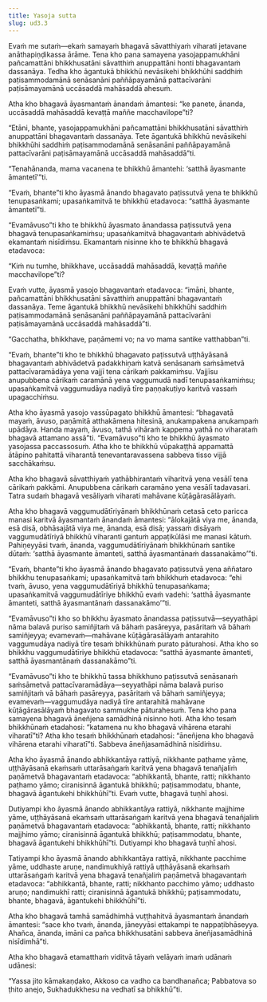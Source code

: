 ```yaml
---
title: Yasoja sutta
slug: ud3.3
---
```


Evaṁ me sutaṁ—ekaṁ samayaṁ bhagavā sāvatthiyaṁ viharati jetavane anāthapiṇḍikassa ārāme. Tena kho pana samayena yasojappamukhāni pañcamattāni bhikkhusatāni sāvatthiṁ anuppattāni honti bhagavantaṁ dassanāya. Tedha kho āgantukā bhikkhū nevāsikehi bhikkhūhi saddhiṁ paṭisammodamānā senāsanāni paññāpayamānā pattacīvarāni paṭisāmayamānā uccāsaddā mahāsaddā ahesuṁ.

Atha kho bhagavā āyasmantaṁ ānandaṁ āmantesi: “ke panete, ānanda, uccāsaddā mahāsaddā kevaṭṭā maññe macchavilope”ti?

“Etāni, bhante, yasojappamukhāni pañcamattāni bhikkhusatāni sāvatthiṁ anuppattāni bhagavantaṁ dassanāya. Tete āgantukā bhikkhū nevāsikehi bhikkhūhi saddhiṁ paṭisammodamānā senāsanāni paññāpayamānā pattacīvarāni paṭisāmayamānā uccāsaddā mahāsaddā”ti.

“Tenahānanda, mama vacanena te bhikkhū āmantehi: ‘satthā āyasmante āmantetī’”ti.

“Evaṁ, bhante”ti kho āyasmā ānando bhagavato paṭissutvā yena te bhikkhū tenupasaṅkami; upasaṅkamitvā te bhikkhū etadavoca: “satthā āyasmante āmantetī”ti.

“Evamāvuso”ti kho te bhikkhū āyasmato ānandassa paṭissutvā yena bhagavā tenupasaṅkamiṁsu; upasaṅkamitvā bhagavantaṁ abhivādetvā ekamantaṁ nisīdiṁsu. Ekamantaṁ nisinne kho te bhikkhū bhagavā etadavoca:

“Kiṁ nu tumhe, bhikkhave, uccāsaddā mahāsaddā, kevaṭṭā maññe macchavilope”ti?

Evaṁ vutte, āyasmā yasojo bhagavantaṁ etadavoca: “imāni, bhante, pañcamattāni bhikkhusatāni sāvatthiṁ anuppattāni bhagavantaṁ dassanāya. Teme āgantukā bhikkhū nevāsikehi bhikkhūhi saddhiṁ paṭisammodamānā senāsanāni paññāpayamānā pattacīvarāni paṭisāmayamānā uccāsaddā mahāsaddā”ti.

“Gacchatha, bhikkhave, paṇāmemi vo; na vo mama santike vatthabban”ti.

“Evaṁ, bhante”ti kho te bhikkhū bhagavato paṭissutvā uṭṭhāyāsanā bhagavantaṁ abhivādetvā padakkhiṇaṁ katvā senāsanaṁ saṁsāmetvā pattacīvaramādāya yena vajjī tena cārikaṁ pakkamiṁsu. Vajjīsu anupubbena cārikaṁ caramānā yena vaggumudā nadī tenupasaṅkamiṁsu; upasaṅkamitvā vaggumudāya nadiyā tīre paṇṇakuṭiyo karitvā vassaṁ upagacchiṁsu.

Atha kho āyasmā yasojo vassūpagato bhikkhū āmantesi: “bhagavatā mayaṁ, āvuso, paṇāmitā atthakāmena hitesinā, anukampakena anukampaṁ upādāya. Handa mayaṁ, āvuso, tathā vihāraṁ kappema yathā no viharataṁ bhagavā attamano assā”ti. “Evamāvuso”ti kho te bhikkhū āyasmato yasojassa paccassosuṁ. Atha kho te bhikkhū vūpakaṭṭhā appamattā ātāpino pahitattā viharantā tenevantaravassena sabbeva tisso vijjā sacchākaṁsu.

Atha kho bhagavā sāvatthiyaṁ yathābhirantaṁ viharitvā yena vesālī tena cārikaṁ pakkāmi. Anupubbena cārikaṁ caramāno yena vesālī tadavasari. Tatra sudaṁ bhagavā vesāliyaṁ viharati mahāvane kūṭāgārasālāyaṁ.

Atha kho bhagavā vaggumudātīriyānaṁ bhikkhūnaṁ cetasā ceto paricca manasi karitvā āyasmantaṁ ānandaṁ āmantesi: “ālokajātā viya me, ānanda, esā disā, obhāsajātā viya me, ānanda, esā disā; yassaṁ disāyaṁ vaggumudātīriyā bhikkhū viharanti gantuṁ appaṭikūlāsi me manasi kātuṁ. Pahiṇeyyāsi tvaṁ, ānanda, vaggumudātīriyānaṁ bhikkhūnaṁ santike dūtaṁ: ‘satthā āyasmante āmanteti, satthā āyasmantānaṁ dassanakāmo’”ti.

“Evaṁ, bhante”ti kho āyasmā ānando bhagavato paṭissutvā yena aññataro bhikkhu tenupasaṅkami; upasaṅkamitvā taṁ bhikkhuṁ etadavoca: “ehi tvaṁ, āvuso, yena vaggumudātīriyā bhikkhū tenupasaṅkama; upasaṅkamitvā vaggumudātīriye bhikkhū evaṁ vadehi: ‘satthā āyasmante āmanteti, satthā āyasmantānaṁ dassanakāmo’”ti.

“Evamāvuso”ti kho so bhikkhu āyasmato ānandassa paṭissutvā—seyyathāpi nāma balavā puriso samiñjitaṁ vā bāhaṁ pasāreyya, pasāritaṁ vā bāhaṁ samiñjeyya; evamevaṁ—mahāvane kūṭāgārasālāyaṁ antarahito vaggumudāya nadiyā tīre tesaṁ bhikkhūnaṁ purato pāturahosi. Atha kho so bhikkhu vaggumudātīriye bhikkhū etadavoca: “satthā āyasmante āmanteti, satthā āyasmantānaṁ dassanakāmo”ti.

“Evamāvuso”ti kho te bhikkhū tassa bhikkhuno paṭissutvā senāsanaṁ saṁsāmetvā pattacīvaramādāya—seyyathāpi nāma balavā puriso samiñjitaṁ vā bāhaṁ pasāreyya, pasāritaṁ vā bāhaṁ samiñjeyya; evamevaṁ—vaggumudāya nadiyā tīre antarahitā mahāvane kūṭāgārasālāyaṁ bhagavato sammukhe pāturahesuṁ. Tena kho pana samayena bhagavā āneñjena samādhinā nisinno hoti. Atha kho tesaṁ bhikkhūnaṁ etadahosi: “katamena nu kho bhagavā vihārena etarahi viharatī”ti? Atha kho tesaṁ bhikkhūnaṁ etadahosi: “āneñjena kho bhagavā vihārena etarahi viharatī”ti. Sabbeva āneñjasamādhinā nisīdiṁsu.

Atha kho āyasmā ānando abhikkantāya rattiyā, nikkhante paṭhame yāme, uṭṭhāyāsanā ekaṁsaṁ uttarāsaṅgaṁ karitvā yena bhagavā tenañjaliṁ paṇāmetvā bhagavantaṁ etadavoca: “abhikkantā, bhante, ratti; nikkhanto paṭhamo yāmo; ciranisinnā āgantukā bhikkhū; paṭisammodatu, bhante, bhagavā āgantukehi bhikkhūhī”ti. Evaṁ vutte, bhagavā tuṇhī ahosi.

Dutiyampi kho āyasmā ānando abhikkantāya rattiyā, nikkhante majjhime yāme, uṭṭhāyāsanā ekaṁsaṁ uttarāsaṅgaṁ karitvā yena bhagavā tenañjaliṁ paṇāmetvā bhagavantaṁ etadavoca: “abhikkantā, bhante, ratti; nikkhanto majjhimo yāmo; ciranisinnā āgantukā bhikkhū; paṭisammodatu, bhante, bhagavā āgantukehi bhikkhūhī”ti. Dutiyampi kho bhagavā tuṇhī ahosi.

Tatiyampi kho āyasmā ānando abhikkantāya rattiyā, nikkhante pacchime yāme, uddhaste aruṇe, nandimukhiyā rattiyā uṭṭhāyāsanā ekaṁsaṁ uttarāsaṅgaṁ karitvā yena bhagavā tenañjaliṁ paṇāmetvā bhagavantaṁ etadavoca: “abhikkantā, bhante, ratti; nikkhanto pacchimo yāmo; uddhasto aruṇo; nandimukhī ratti; ciranisinnā āgantukā bhikkhū; paṭisammodatu, bhante, bhagavā, āgantukehi bhikkhūhī”ti.

Atha kho bhagavā tamhā samādhimhā vuṭṭhahitvā āyasmantaṁ ānandaṁ āmantesi: “sace kho tvaṁ, ānanda, jāneyyāsi ettakampi te nappaṭibhāseyya. Ahañca, ānanda, imāni ca pañca bhikkhusatāni sabbeva āneñjasamādhinā nisīdimhā”ti.

Atha kho bhagavā etamatthaṁ viditvā tāyaṁ velāyaṁ imaṁ udānaṁ udānesi:

“Yassa jito kāmakaṇḍako,
Akkoso ca vadho ca bandhanañca;
Pabbatova so ṭhito anejo,
Sukhadukkhesu na vedhatī sa bhikkhū”ti.
